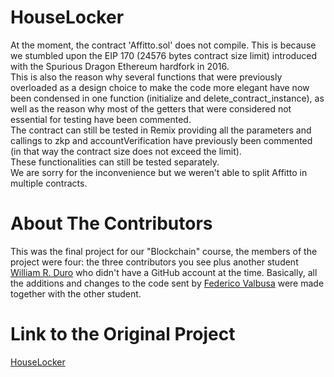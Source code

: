 # HouseLocker
At the moment, the contract 'Affitto.sol' does not compile. This is because we stumbled upon the EIP 170 (24576 bytes contract 
size limit) introduced with the Spurious Dragon Ethereum hardfork in 2016. <br> 
This is also the reason why several functions that were previously overloaded as a design choice to make the code more elegant have 
now been condensed in one function (initialize and delete_contract_instance), as well as the reason why most of the getters that were
considered not essential for testing have been commented. <br>
The contract can still be tested in Remix providing all the parameters and callings to zkp and accountVerification have previously been 
commented (in that way the contract size does not exceed the limit). <br>
These functionalities can still be tested separately. <br>
We are sorry for the inconvenience but we weren't able to split Affitto in multiple contracts.
# About The Contributors
This was the final project for our "Blockchain" course, the members of the project were four: the three contributors you see plus another 
student [William R. Duro](https://github.com/yaphewill) who didn't have a GitHub account at the time. Basically, all the additions and changes to the code sent 
by [Federico Valbusa](https://github.com/FedericoValbusa) were made together with the other student.
# Link to the Original Project
[HouseLocker](https://github.com/davipase/HouseLocker)
